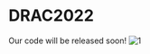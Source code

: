 # DRAC2022
Our code will be released soon!
![1](https://user-images.githubusercontent.com/111235455/184541991-35a48941-aef9-4190-a6ff-9774fa492596.png)
